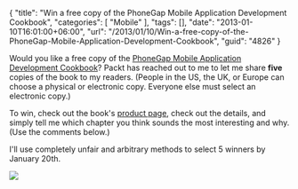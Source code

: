 {
	"title": "Win a free copy of the PhoneGap Mobile Application Development Cookbook",
	"categories": [
		"Mobile"
	],
	"tags": [],
	"date": "2013-01-10T16:01:00+06:00",
	"url": "/2013/01/10/Win-a-free-copy-of-the-PhoneGap-Mobile-Application-Development-Cookbook",
	"guid": "4826"
}

Would you like a free copy of the <a href="http://www.packtpub.com/phonegap-mobile-application-development-cookbook/book">PhoneGap Mobile Application Development Cookbook</a>? Packt has reached out to me to let me share <b>five</b> copies of the book to my readers. (People in the US, the UK, or Europe can choose a physical or electronic copy. Everyone else must select an electronic copy.) 

To win, check out the book's <a href="http://www.packtpub.com/phonegap-mobile-application-development-cookbook/book">product page</a>, check out the details, and simply tell me which chapter you think sounds the most interesting and why. (Use the comments below.) 

I'll use completely unfair and arbitrary methods to select 5 winners by January 20th. 

<img src="http://static.raymondcamden.com/images/8581OS_PhoneGap%20Cookbook_cov.jpg">